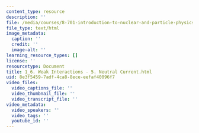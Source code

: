 ```yaml
---
content_type: resource
description: ''
file: /media/courses/8-701-introduction-to-nuclear-and-particle-physics-fall-2020/1_6-weak-interactions-5-neutral-current.html
file_type: text/html
image_metadata:
  caption: ''
  credit: ''
  image-alt: ''
learning_resource_types: []
license: ''
resourcetype: Document
title: 1_6. Weak Interactions - 5. Neutral Current.html
uid: 8e3f5459-7adf-4ca8-8ece-eefaf40096f7
video_files:
  video_captions_file: ''
  video_thumbnail_file: ''
  video_transcript_file: ''
video_metadata:
  video_speakers: ''
  video_tags: ''
  youtube_id: ''
---
```

